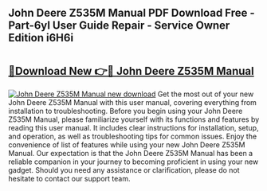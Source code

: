 ## John Deere Z535M Manual PDF Download Free - Part-6yI User Guide Repair - Service Owner Edition i6H6i

# <h2><a href="http://bc95363.oget.top/?id=John+Deere+Z535M+Manual">🔗Download New 👉🔴 John Deere Z535M Manual</a></h2>

[![John Deere Z535M Manual new download](https://i.imgur.com/5g1atiW.png)](http://bc95363.oget.top/?id=John+Deere+Z535M+Manual)
Get the most out of your new John Deere Z535M Manual with this user manual, covering everything from installation to troubleshooting. Before you begin using your John Deere Z535M Manual, please familiarize yourself with its functions and features by reading this user manual. It includes clear instructions for installation, setup, and operation, as well as troubleshooting tips for common issues. Enjoy the convenience of list of features while using your new John Deere Z535M Manual. Our expectation is that the John Deere Z535M Manual has been a reliable companion in your journey to becoming proficient in using your new gadget. Should you need any assistance or clarification, please do not hesitate to contact our support team.
